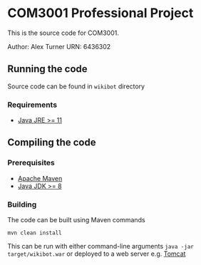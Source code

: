 # COM3001 Professional Project

This is the source code for COM3001.

Author: Alex Turner
URN: 6436302

## Running the code
Source code can be found in `wikibot` directory

### Requirements
* [Java JRE >= 11](https://www.oracle.com/uk/java/technologies/javase-downloads.html)

## Compiling the code
### Prerequisites
* [Apache Maven](https://maven.apache.org)
* [Java JDK >= 8](https://www.oracle.com/java/technologies/javase/javase-jdk8-downloads.html)

### Building
The code can be built using Maven commands
```
mvn clean install
```
This can be run with either command-line arguments `java -jar target/wikibot.war` or deployed to a web server e.g. [Tomcat](https://tomcat.apache.org/)


